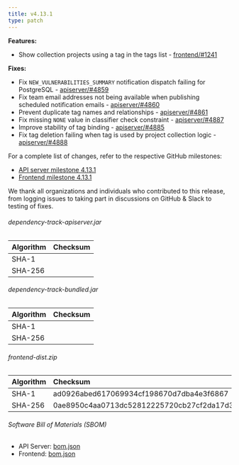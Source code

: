 ```yaml
---
title: v4.13.1
type: patch
---
```


**Features:**

* Show collection projects using a tag in the tags list - [frontend/#1241]

**Fixes:**

* Fix `NEW_VULNERABILITIES_SUMMARY` notification dispatch failing for PostgreSQL - [apiserver/#4859]
* Fix team email addresses not being available when publishing scheduled notification emails - [apiserver/#4860]
* Prevent duplicate tag names and relationships - [apiserver/#4861]
* Fix missing `NONE` value in classifier check constraint - [apiserver/#4887]
* Improve stability of tag binding - [apiserver/#4885]
* Fix tag deletion failing when tag is used by project collection logic - [apiserver/#4888]

For a complete list of changes, refer to the respective GitHub milestones:

* [API server milestone 4.13.1](https://github.com/DependencyTrack/dependency-track/milestone/55?closed=1)
* [Frontend milestone 4.13.1](https://github.com/DependencyTrack/frontend/milestone/40?closed=1)

We thank all organizations and individuals who contributed to this release, from logging issues to taking part in discussions on GitHub & Slack to testing of fixes.

###### dependency-track-apiserver.jar

| Algorithm | Checksum |
|:----------|:---------|
| SHA-1     |          |
| SHA-256   |          |

###### dependency-track-bundled.jar

| Algorithm | Checksum |
|:----------|:---------|
| SHA-1     |          |
| SHA-256   |          |

###### frontend-dist.zip

| Algorithm | Checksum                                                         |
|:----------|:-----------------------------------------------------------------|
| SHA-1     | ad0926abed617069934cf198670d7dba4e3f6867                         |
| SHA-256   | 0ae8950c4aa0713dc52812225720cb27cf2da17d32badcda9c2be8c3872720e6 |

###### Software Bill of Materials (SBOM)

* API Server: [bom.json](https://github.com/DependencyTrack/dependency-track/releases/download/4.13.1/bom.json)
* Frontend: [bom.json](https://github.com/DependencyTrack/frontend/releases/download/4.13.1/bom.json)

[apiserver/#4859]: https://github.com/DependencyTrack/dependency-track/pull/4859
[apiserver/#4860]: https://github.com/DependencyTrack/dependency-track/pull/4860
[apiserver/#4861]: https://github.com/DependencyTrack/dependency-track/pull/4861
[apiserver/#4887]: https://github.com/DependencyTrack/dependency-track/pull/4887
[apiserver/#4885]: https://github.com/DependencyTrack/dependency-track/pull/4885
[apiserver/#4888]: https://github.com/DependencyTrack/dependency-track/pull/4888

[frontend/#1241]: https://github.com/DependencyTrack/frontend/pull/1241